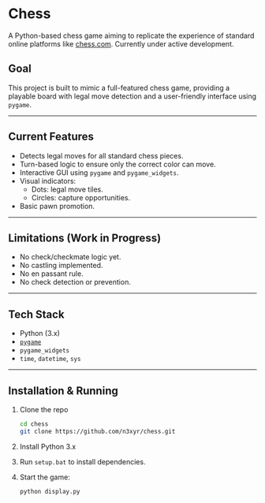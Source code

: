 # Chess

A Python-based chess game aiming to replicate the experience of standard online platforms like [chess.com](https://chess.com). Currently under active development.

## Goal

This project is built to mimic a full-featured chess game, providing a playable board with legal move detection and a user-friendly interface using `pygame`.

---

## Current Features

- Detects legal moves for all standard chess pieces.
- Turn-based logic to ensure only the correct color can move.
- Interactive GUI using `pygame` and `pygame_widgets`.
- Visual indicators:
  - Dots: legal move tiles.
  - Circles: capture opportunities.
- Basic pawn promotion.

---

## Limitations (Work in Progress)

- No check/checkmate logic yet.
- No castling implemented.
- No en passant rule.
- No check detection or prevention.

---

## Tech Stack

- Python (3.x)
- [`pygame`](https://www.pygame.org/)
- `pygame_widgets`
- `time`, `datetime`, `sys`

---

## Installation & Running

1. Clone the repo

   ```bash
   cd chess
   git clone https://github.com/n3xyr/chess.git
   ```

2. Install Python 3.x
3. Run `setup.bat` to install dependencies.
4. Start the game:

   ```bash
   python display.py
   ```
